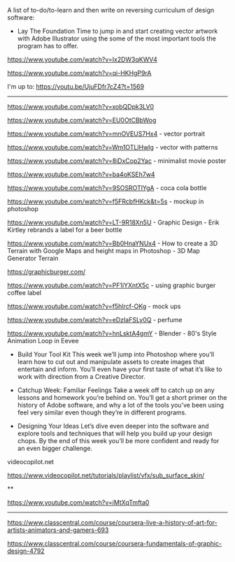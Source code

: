 A list of to-do/to-learn and then write on reversing curriculum of design software:

- Lay The Foundation
Time to jump in and start creating vector artwork with Adobe Illustrator using the some of the most important tools the program has to offer.


https://www.youtube.com/watch?v=Ix2DW3qKWV4

https://www.youtube.com/watch?v=qi-HKHgP9rA

I'm up to: https://youtu.be/UjuFDfr7cZ4?t=1569


***

https://www.youtube.com/watch?v=xobQDpk3LV0

https://www.youtube.com/watch?v=EU0OtCBbWog

https://www.youtube.com/watch?v=mnOVEUS7Hx4 - vector portrait

https://www.youtube.com/watch?v=Wm1OTLlHwIg - vector with patterns

https://www.youtube.com/watch?v=8iDxCop2Yac - minimalist movie poster

https://www.youtube.com/watch?v=ba4oKSEh7w4


https://www.youtube.com/watch?v=9SOSROTlYgA - coca cola bottle

https://www.youtube.com/watch?v=f5FRcbfHKck&t=5s - mockup in photoshop

https://www.youtube.com/watch?v=LT-9R18Xn5U - Graphic Design - Erik Kirtley rebrands a label for a beer bottle

https://www.youtube.com/watch?v=Bb0HnaYNUx4 - How to create a 3D Terrain with Google Maps and height maps in Photoshop - 3D Map Generator Terrain

https://graphicburger.com/

https://www.youtube.com/watch?v=PF1iYXntX5c - using graphic burger coffee label

https://www.youtube.com/watch?v=f5hlrcf-OKg - mock ups

https://www.youtube.com/watch?v=eDzIaFSLy0Q - perfume

https://www.youtube.com/watch?v=hnLsktA4gmY - Blender - 80's Style Animation Loop in Eevee


- Build Your Tool Kit
This week we’ll jump into Photoshop where you’ll learn how to cut out and manipulate assets to create images that entertain and inform. You’ll even have your first taste of what it’s like to work with direction from a Creative Director.

- Catchup Week: Familiar Feelings
Take a week off to catch up on any lessons and homework you’re behind on. You’ll get a short primer on the history of Adobe software, and why a lot of the tools you’ve been using feel very similar even though they’re in different programs.

- Designing Your Ideas
Let’s dive even deeper into the software and explore tools and techniques that will help you build up your design chops. By the end of this week you’ll be more confident and ready for an even bigger challenge.

videocopilot.net

https://www.videocopilot.net/tutorials/playlist/vfx/sub_surface_skin/

**

https://www.youtube.com/watch?v=iMtXqTmfta0


****

https://www.classcentral.com/course/coursera-live-a-history-of-art-for-artists-animators-and-gamers-693

https://www.classcentral.com/course/coursera-fundamentals-of-graphic-design-4792
